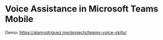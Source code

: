 # Voice Assistance in Microsoft Teams Mobile

Demo: https://alanrodriguez.me/projects/teams-voice-skills/
